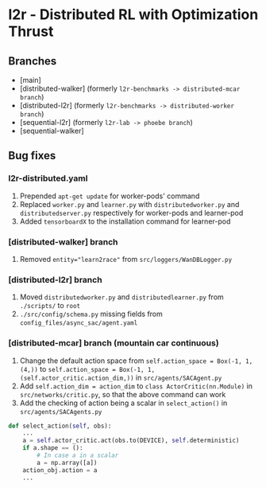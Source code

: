 # l2r - Distributed RL with Optimization Thrust
## Branches
- [main]
- [distributed-walker] (formerly `l2r-benchmarks -> distributed-mcar branch`)
- [distributed-l2r] (formerly `l2r-benchmarks -> distributed-worker branch`)
- [sequential-l2r] (formerly `l2r-lab -> phoebe branch`)
- [sequential-walker]

## Bug fixes
### l2r-distributed.yaml
1. Prepended `apt-get update` for worker-pods' command
2. Replaced `worker.py` and `learner.py` with `distributedworker.py` and `distributedserver.py` respectively for worker-pods and learner-pod
3. Added `tensorboardX` to the installation command for learner-pod

### [distributed-walker] branch
1. Removed `entity="learn2race"` from `src/loggers/WanDBLogger.py`

### [distributed-l2r] branch
1. Moved `distributedworker.py` and `distributedlearner.py` from `./scripts/` to `root`
2. `./src/config/schema.py` missing fields from `config_files/async_sac/agent.yaml`

### [distributed-mcar] branch (mountain car continuous)
1. Change the default action space from `self.action_space = Box(-1, 1, (4,))` to `self.action_space = Box(-1, 1, (self.actor_critic.action_dim,))` in `src/agents/SACAgent.py`
2. Add `self.action_dim = action_dim` to `class ActorCritic(nn.Module)` in `src/networks/critic.py`, so that the above command can work
3. Add the checking of action being a scalar in `select_action()` in `src/agents/SACAgents.py`
```python
def select_action(self, obs):
    ...
    a = self.actor_critic.act(obs.to(DEVICE), self.deterministic)
    if a.shape == ():
        # In case a in a scalar
        a = np.array([a])
    action_obj.action = a
    ...
```
